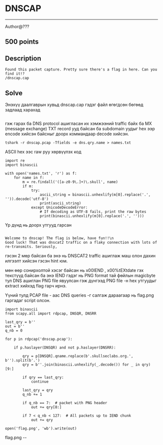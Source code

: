 # DNSCAP
*** 
Author@???
## 500 points

## Description
    Found this packet capture. Pretty sure there's a flag in here. Can you find it!?
    /dnscap.cap

## Solve
Энэхүү даалгаврын хувьд dnscap.cap гэдэг файл өгөгдсөн бөгөөд задлаад харахад

<p align="center">
  <img src="">
</p>
      
<p> гэж гарах ба DNS protocol ашигласан их хэмжээний traffic байх ба MX (message exchange) TXT record ууд байсан ба subdomain уудыг hex ээр encode хийсэн
байсныг доорх коммандаар decode хийсэн. </p>


```
tshark -r dnscap.pcap -Tfields -e dns.qry.name > names.txt
```
ASCII hex ээс raw руу хөрвүүлэх код
```
import re
import binascii

with open('names.txt', 'r') as f:
    for name in f:
        m = re.findall('([a-z0-9\.]+)\.skull', name)
        if m:
            try:
                ascii_string = binascii.unhexlify(m[0].replace('.', '')).decode('utf-8')
                print(ascii_string)
            except UnicodeDecodeError:
                # If decoding as UTF-8 fails, print the raw bytes
                print(binascii.unhexlify(m[0].replace('.', '')))

```
Үр дүнд нь доорх утгууд гарсан
 
<p align="center">
  <img src="">
</p>

```
Welcome to dnscap! The flag is below, have fun!!\n
Good luck! That was dnscat2 traffic on a flaky connection with lots of re-transmits. Seriously,
```
гэсэн 2 мөр байсан ба энэ нь DNSCAT2 traffic ашиглаж маш олон дахин илгээлт хийсэн гэсэн hint юм.

мөн өөр сонирхолтой хэсэг байсан нь x00IEND , x00%tEXtdate гэх текстүүд байсан ба энэ IEND гэдэг нь PNG format тай фөйлын 
magicbyte тул DNS ашиглан PNG file явуулсан гэж дүнгээд PNG file -н hex утгуудыг extract хийхэд flag гарч ирнэ.

Үүний тулд PCAP file - аас DNS queries -г салгаж дараагаар нь flag.png гаргадаг script олсон.
```
import binascii
from scapy.all import rdpcap, DNSQR, DNSRR

last_qry = b''
out = b''
q_nb = 0

for p in rdpcap('dnscap.pcap'):

    if p.haslayer(DNSQR) and not p.haslayer(DNSRR):

        qry = p[DNSQR].qname.replace(b'.skullseclabs.org.', b'').split(b'.')
        qry = b''.join(binascii.unhexlify(_.decode()) for _ in qry)[9:]

        if qry == last_qry:
            continue

        last_qry = qry
        q_nb += 1

        if q_nb == 7:  # packet with PNG header
            out += qry[8:]

        if 7 < q_nb < 127:  # All packets up to IEND chunk
            out += qry

open('flag.png', 'wb').write(out)
```

flag.png -- 

<p align="center">
  <img src="">
</p>
